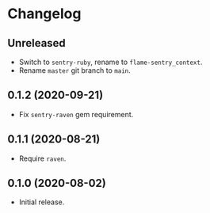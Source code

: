 # Changelog

## Unreleased

*   Switch to `sentry-ruby`, rename to `flame-sentry_context`.
*   Rename `master` git branch to `main`.

## 0.1.2 (2020-09-21)

*   Fix `sentry-raven` gem requirement.

## 0.1.1 (2020-08-21)

*   Require `raven`.

## 0.1.0 (2020-08-02)

*   Initial release.

